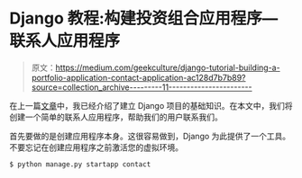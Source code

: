 # Django 教程:构建投资组合应用程序—联系人应用程序

> 原文：<https://medium.com/geekculture/django-tutorial-building-a-portfolio-application-contact-application-ac128d7b7b89?source=collection_archive---------11----------------------->

在上一篇[文章](/geekculture/django-tutorial-building-a-portfolio-application-setting-up-the-project-ebd6dc020072)中，我已经介绍了建立 Django 项目的基础知识。在本文中，我们将创建一个简单的联系人应用程序，帮助我们的用户联系我们。

首先要做的是创建应用程序本身。这很容易做到，Django 为此提供了一个工具。不要忘记在创建应用程序之前激活您的虚拟环境。

```
$ python manage.py startapp contact
```